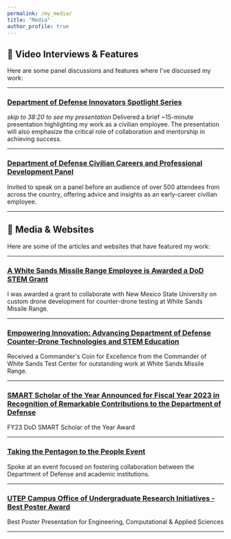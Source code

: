 ```yaml
---
permalink: /my_media/
title: "Media"
author_profile: true
---
```


## 🎥 Video Interviews & Features

Here are some panel discussions and features where I've discussed my work:

---

### **[Department of Defense Innovators Spotlight Series](https://www.youtube.com/watch?v=Bh-kM5tN-r8)**  
*skip to 38:20 to see my presentation*
Delivered a brief ~15-minute presentation highlighting my work as a civilian employee. The presentation will also emphasize the critical role of collaboration and mentorship in achieving success.

---

### **[Department of Defense Civilian Careers and Professional Development Panel](https://vimeo.com/993013829/07b6d50ba8?share=copy)**  
Invited to speak on a panel before an audience of over 500 attendees from across the country, offering advice and insights as an early-career civilian employee.

---



## 📰 Media & Websites

Here are some of the articles and websites that have featured my work:

---

### **[A White Sands Missile Range Employee is Awarded a DoD STEM Grant](https://www.army.mil/article/270467/a_white_sands_missile_range_employee_is_awarded_a_dod_stem_grant)**  
I was awarded a grant to collaborate with New Mexico State University on custom drone development for counter-drone testing at White Sands Missile Range.

---

### **[Empowering Innovation: Advancing Department of Defense Counter-Drone Technologies and STEM Education](https://www.dvidshub.net/news/470419/empowering-innovation-smart-scholar-and-mentor-pair-advance-department-defense-counter-drone-technologies-and-stem-education)**  
Received a Commander's Coin for Excellence from the Commander of White Sands Test Center for outstanding work at White Sands Missile Range.

---

### **[SMART Scholar of the Year Announced for Fiscal Year 2023 in Recognition of Remarkable Contributions to the Department of Defense](https://www.dvidshub.net/news/467770/smart-scholar-and-mentor-year-awards-announced-fiscal-year-2023-recognition-their-remarkable-contributions)**
FY23 DoD SMART Scholar of the Year Award

---

### **[Taking the Pentagon to the People Event](https://www.linkedin.com/feed/update/urn:li:activity:7186232138797584385/)**  
Spoke at an event focused on fostering collaboration between the Department of Defense and academic institutions.

---

### **[UTEP Campus Office of Undergraduate Research Initiatives - Best Poster Award](https://www.utep.edu/couri/dept/for-ug-researchers/symposia/award-winners/2022-spring.html)**  
Best Poster Presentation for Engineering, Computational & Applied Sciences

---
